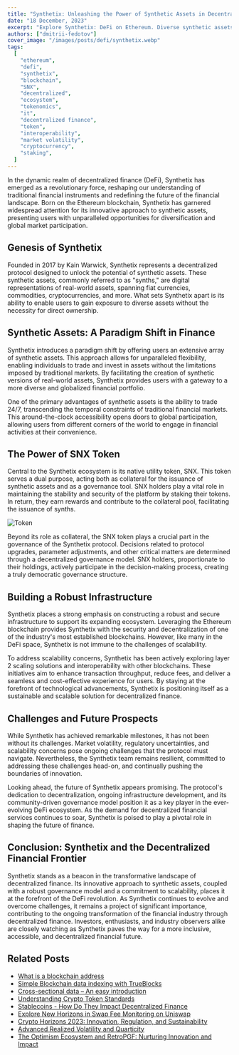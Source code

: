 ```yaml
---
title: "Synthetix: Unleashing the Power of Synthetic Assets in Decentralized Finance (DeFi)"
date: "18 December, 2023"
excerpt: "Explore Synthetix: DeFi on Ethereum. Diverse synthetic assets, decentralized trading, and the SNX token power the future of finance."
authors: ["dmitrii-fedotov"]
cover_image: "/images/posts/defi/synthetix.webp"
tags:
  [
    "ethereum",
    "defi",
    "synthetix",
    "blockchain",
    "SNX",
    "decentralized",
    "ecosystem",
    "tokenomics",
    "it",
    "decentralized finance",
    "token",
    "interoperability",
    "market volatility",
    "cryptocurrency",
    "staking",
  ]
---
```


In the dynamic realm of decentralized finance (DeFi), Synthetix has emerged as a revolutionary force, reshaping our understanding of traditional financial instruments and redefining the future of the financial landscape. Born on the Ethereum blockchain, Synthetix has garnered widespread attention for its innovative approach to synthetic assets, presenting users with unparalleled opportunities for diversification and global market participation.

## Genesis of Synthetix

Founded in 2017 by Kain Warwick, Synthetix represents a decentralized protocol designed to unlock the potential of synthetic assets. These synthetic assets, commonly referred to as "synths," are digital representations of real-world assets, spanning fiat currencies, commodities, cryptocurrencies, and more. What sets Synthetix apart is its ability to enable users to gain exposure to diverse assets without the necessity for direct ownership.

## Synthetic Assets: A Paradigm Shift in Finance

Synthetix introduces a paradigm shift by offering users an extensive array of synthetic assets. This approach allows for unparalleled flexibility, enabling individuals to trade and invest in assets without the limitations imposed by traditional markets. By facilitating the creation of synthetic versions of real-world assets, Synthetix provides users with a gateway to a more diverse and globalized financial portfolio.

One of the primary advantages of synthetic assets is the ability to trade 24/7, transcending the temporal constraints of traditional financial markets. This around-the-clock accessibility opens doors to global participation, allowing users from different corners of the world to engage in financial activities at their convenience.

## The Power of SNX Token

Central to the Synthetix ecosystem is its native utility token, SNX. This token serves a dual purpose, acting both as collateral for the issuance of synthetic assets and as a governance tool. SNX holders play a vital role in maintaining the stability and security of the platform by staking their tokens. In return, they earn rewards and contribute to the collateral pool, facilitating the issuance of synths.

![Token](/images/posts/defi/crypto.webp)

Beyond its role as collateral, the SNX token plays a crucial part in the governance of the Synthetix protocol. Decisions related to protocol upgrades, parameter adjustments, and other critical matters are determined through a decentralized governance model. SNX holders, proportionate to their holdings, actively participate in the decision-making process, creating a truly democratic governance structure.

## Building a Robust Infrastructure

Synthetix places a strong emphasis on constructing a robust and secure infrastructure to support its expanding ecosystem. Leveraging the Ethereum blockchain provides Synthetix with the security and decentralization of one of the industry's most established blockchains. However, like many in the DeFi space, Synthetix is not immune to the challenges of scalability.

To address scalability concerns, Synthetix has been actively exploring layer 2 scaling solutions and interoperability with other blockchains. These initiatives aim to enhance transaction throughput, reduce fees, and deliver a seamless and cost-effective experience for users. By staying at the forefront of technological advancements, Synthetix is positioning itself as a sustainable and scalable solution for decentralized finance.

## Challenges and Future Prospects

While Synthetix has achieved remarkable milestones, it has not been without its challenges. Market volatility, regulatory uncertainties, and scalability concerns pose ongoing challenges that the protocol must navigate. Nevertheless, the Synthetix team remains resilient, committed to addressing these challenges head-on, and continually pushing the boundaries of innovation.

Looking ahead, the future of Synthetix appears promising. The protocol's dedication to decentralization, ongoing infrastructure development, and its community-driven governance model position it as a key player in the ever-evolving DeFi ecosystem. As the demand for decentralized financial services continues to soar, Synthetix is poised to play a pivotal role in shaping the future of finance.

## Conclusion: Synthetix and the Decentralized Financial Frontier

Synthetix stands as a beacon in the transformative landscape of decentralized finance. Its innovative approach to synthetic assets, coupled with a robust governance model and a commitment to scalability, places it at the forefront of the DeFi revolution. As Synthetix continues to evolve and overcome challenges, it remains a project of significant importance, contributing to the ongoing transformation of the financial industry through decentralized finance. Investors, enthusiasts, and industry observers alike are closely watching as Synthetix paves the way for a more inclusive, accessible, and decentralized financial future.

## Related Posts

- [What is a blockchain address](https://dspyt.com/what-is-blockchain-address)
- [Simple Blockchain data indexing with TrueBlocks](https://dspyt.com/blockchain-data-indexer-with-trueblocks)
- [Cross-sectional data – An easy introduction](https://dspyt.com/cross-sectional-data-an-easy-introduction)
- [Understanding Crypto Token Standards](https://dspyt.com/understanding-crypto-token-standards)
- [Stablecoins - How Do They Impact Decentralized Finance](https://dspyt.com/stablecoins)
- [Explore New Horizons in Swap Fee Monitoring on Uniswap](hhttps://dspyt.com/uniswap.fish)
- [Crypto Horizons 2023: Innovation, Regulation, and Sustainability](https://dspyt.com/Crypto-Horizons-2023-Navigating-Innovation-Regulation-and-Sustainability)
- [Advanced Realized Volatility and Quarticity](https://dspyt.com/advanced-realized-volatility-and-quarticity)
- [The Optimism Ecosystem and RetroPGF: Nurturing Innovation and Impact](https://dspyt.com/optimism-ecosystem-and-retro-pgf/)
